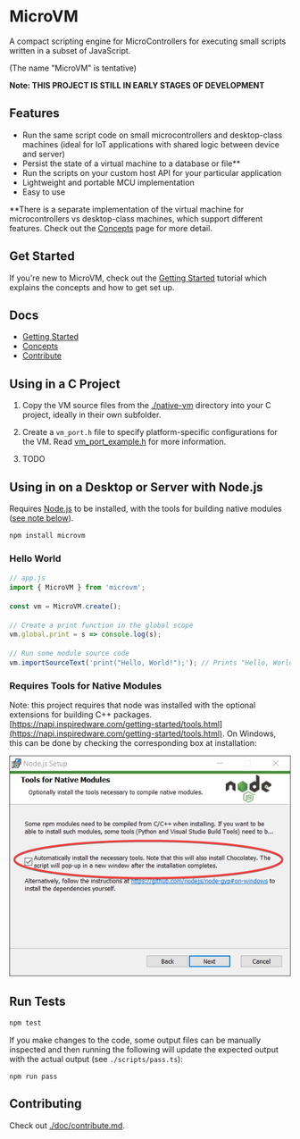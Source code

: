 # MicroVM

A compact scripting engine for MicroControllers for executing small scripts written in a subset of JavaScript.

(The name "MicroVM" is tentative)

**Note: THIS PROJECT IS STILL IN EARLY STAGES OF DEVELOPMENT**

## Features

  - Run the same script code on small microcontrollers and desktop-class machines (ideal for IoT applications with shared logic between device and server)
  - Persist the state of a virtual machine to a database or file**
  - Run the scripts on your custom host API for your particular application
  - Lightweight and portable MCU implementation
  - Easy to use

**There is a separate implementation of the virtual machine for microcontrollers vs desktop-class machines, which support different features. Check out the [Concepts](./doc/concepts.md) page for more detail.

## Get Started

If you're new to MicroVM, check out the [Getting Started](./doc/getting-started.md) tutorial which explains the concepts and how to get set up.

## Docs

  - [Getting Started](./docs/getting-started.md)
  - [Concepts](./docs/concepts.md)
  - [Contribute](./docs/contribute.md)

## Using in a C Project

  1. Copy the VM source files from the [./native-vm](https://github.com/coder-mike/micro-vm/tree/master/native-vm) directory into your C project, ideally in their own subfolder.

  2. Create a `vm_port.h` file to specify platform-specific configurations for the VM. Read [vm_port_example.h](https://github.com/coder-mike/micro-vm/blob/master/native-vm/vm_port_example.h) for more information.

  3. TODO

## Using in on a Desktop or Server with Node.js

Requires [Node.js](https://nodejs.org/en/download/) to be installed, with the tools for building native modules ([see note below](#Requires-Tools-for-Native-Modules)).

```sh
npm install microvm
```

### Hello World

```js
// app.js
import { MicroVM } from 'microvm';

const vm = MicroVM.create();

// Create a print function in the global scope
vm.global.print = s => console.log(s);

// Run some module source code
vm.importSourceText('print("Hello, World!");'); // Prints "Hello, World!" to the console
```

### Requires Tools for Native Modules

Note: this project requires that node was installed with the optional extensions for building C++ packages. [https://napi.inspiredware.com/getting-started/tools.html](https://napi.inspiredware.com/getting-started/tools.html). On Windows, this can be done by checking the corresponding box at installation:

![./doc/images/node-install-native.png](./doc/images/node-install-native.png)


## Run Tests

```sh
npm test
```
If you make changes to the code, some output files can be manually inspected and then running the following will update the expected output with the actual output (see `./scripts/pass.ts`):

```
npm run pass
```

## Contributing

Check out [./doc/contribute.md](./doc/contribute.md).
